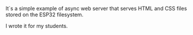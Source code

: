 It`s a simple example of async web server that serves HTML and CSS files stored on the ESP32 filesystem.

I wrote it for my students.

